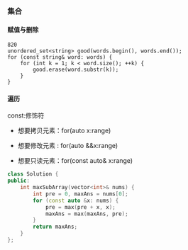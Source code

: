 ### 集合
#### 赋值与删除
```
820
unordered_set<string> good(words.begin(), words.end());
for (const string& word: words) {
    for (int k = 1; k < word.size(); ++k) {
        good.erase(word.substr(k));
    }
}
```
#### 遍历
const:修饰符

- 想要拷贝元素：for(auto x:range)

- 想要修改元素 : for(auto &&x:range)

- 想要只读元素：for(const auto& x:range)

```c++
class Solution {
public:
    int maxSubArray(vector<int>& nums) {
        int pre = 0, maxAns = nums[0];
        for (const auto &x: nums) {
            pre = max(pre + x, x);
            maxAns = max(maxAns, pre);
        }
        return maxAns;
    }
};
```
